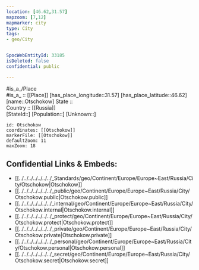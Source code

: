 ```yaml
---
location: [46.62,31.57] 
mapzoom: [7,12] 
mapmarker: city 
type: City
tags:
- geo/City


SpocWebEntityId: 33185
isDeleted: false
confidential: public

---
```

#is_a_/Place  
#is_a_ :: [[Place]] 
[has_place_longitude::31.57] 
[has_place_latitude::46.62] 
[name::Otschokow] 
State ::  
Country :: [[Russia]]  
[StateId::] 
[Population::] 
[Unknown::] 


```leaflet
id: Otschokow
coordinates: [[Otschokow]] 
markerFile: [[Otschokow]] 
defaultZoom: 11 
maxZoom: 18
```


## Confidential Links & Embeds: 
- [[../../../../../../../_Standards/geo/Continent/Europe/Europe~East/Russia/City/Otschokow|Otschokow]] 
- [[../../../../../../../_public/geo/Continent/Europe/Europe~East/Russia/City/Otschokow.public|Otschokow.public]] 
- [[../../../../../../../_internal/geo/Continent/Europe/Europe~East/Russia/City/Otschokow.internal|Otschokow.internal]] 
- [[../../../../../../../_protect/geo/Continent/Europe/Europe~East/Russia/City/Otschokow.protect|Otschokow.protect]] 
- [[../../../../../../../_private/geo/Continent/Europe/Europe~East/Russia/City/Otschokow.private|Otschokow.private]] 
- [[../../../../../../../_personal/geo/Continent/Europe/Europe~East/Russia/City/Otschokow.personal|Otschokow.personal]] 
- [[../../../../../../../_secret/geo/Continent/Europe/Europe~East/Russia/City/Otschokow.secret|Otschokow.secret]] 
